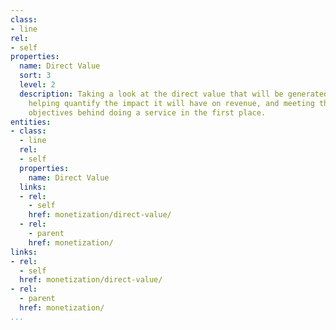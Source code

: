 ```yaml
---
class:
- line
rel:
- self
properties:
  name: Direct Value
  sort: 3
  level: 2
  description: Taking a look at the direct value that will be generated by a service,
    helping quantify the impact it will have on revenue, and meeting the organizational
    objectives behind doing a service in the first place.
entities:
- class:
  - line
  rel:
  - self
  properties:
    name: Direct Value
  links:
  - rel:
    - self
    href: monetization/direct-value/
  - rel:
    - parent
    href: monetization/
links:
- rel:
  - self
  href: monetization/direct-value/
- rel:
  - parent
  href: monetization/
...
```

